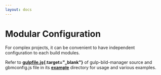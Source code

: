 ```yaml
---
layout: docs
---
```


# Modular Configuration
For complex projects, it can be convenient to have independent configuration to each build modules.

Refer to **[gulpfile.js][1]{:target="_blank"}** of gulp-bild-manager source and gbmconfig.js file in its **[example][0]** directory for usage and various examples.

[0]: {{site.repo}}/examples
[1]: {{site.repo}}/gulpfile.js
